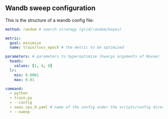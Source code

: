 ## Wandb sweep configuration

This is the structure of a wandb config file:

```yaml
method: random # search strategy (grid/random/bayes)

metric:
  goal: minimize
  name: train/loss_epoch # the metric to be optimized

parameters: # parameters to hyperoptimize (kwargs arguments of Novae)
  heads:
    values: [1, 4, 8]
  lr:
    min: 0.0001
    max: 0.01

command:
  - python
  - train.py
  - --config
  - swav_cpu_0.yaml # name of the config under the scripts/config directory
  - --sweep
```